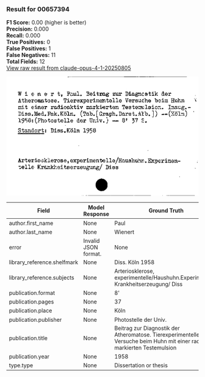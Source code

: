 ### Result for 00657394
**F1 Score:** 0.00 (higher is better)<br>**Precision:** 0.000<br>**Recall:** 0.000<br>**True Positives:** 0<br>**False Positives:** 1<br>**False Negatives:** 11<br>**Total Fields:** 12<br>[View raw result from claude-opus-4-1-20250805](https://github.com/RISE-UNIBAS/humanities_data_benchmark/blob/main/results/2025-09-02/T0146/request_T0146_00657394.json)

<img src="https://github.com/RISE-UNIBAS/humanities_data_benchmark/blob/main/benchmarks/zettelkatalog/images/00657394.jpg?raw=true" alt="00657394" width="600px">

| Field | Model Response | Ground Truth | Fuzzy Score | Match |
|-------|----------------|--------------|-------------|-------|
| author.first_name | None | Paul | 0.000 | ❌ |
| author.last_name | None | Wienert | 0.000 | ❌ |
| error | Invalid JSON format. | None | 0.000 | ❌ |
| library_reference.shelfmark | None | Diss. Köln 1958 | 0.000 | ❌ |
| library_reference.subjects | None | Arteriosklerose, experimentelle/Haushuhn.Experimentelle Krankheitserzeugung/ Diss | 0.000 | ❌ |
| publication.format | None | 8' | 0.000 | ❌ |
| publication.pages | None | 37 | 0.000 | ❌ |
| publication.place | None | Köln | 0.000 | ❌ |
| publication.publisher | None | Photostelle der Univ. | 0.000 | ❌ |
| publication.title | None | Beitrag zur Diagnostik der Atheromatose. Tierexperimentelle Versuche beim Huhn mit einer radioaktiv markierten Testemulsion | 0.000 | ❌ |
| publication.year | None | 1958 | 0.000 | ❌ |
| type.type | None | Dissertation or thesis | 0.000 | ❌ |
